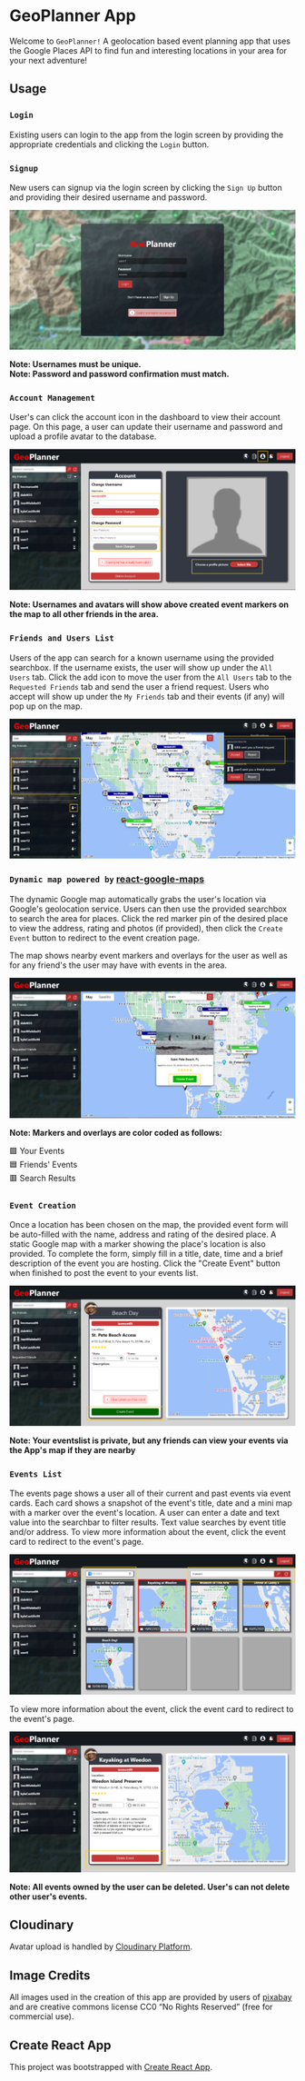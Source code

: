 # GeoPlanner App

Welcome to `GeoPlanner!` A geolocation based event planning app that uses the Google Places API to find fun and interesting locations in your area for your next adventure!

## Usage

### `Login`

Existing users can login to the app from the login screen by providing the appropriate credentials and clicking the `Login` button.

### `Signup`

New users can signup via the login screen by clicking the `Sign Up` button and providing their desired username and password.

![Alt text](/client/public/images/readme/readme-login.png?raw=true "Login Page")

**Note: Usernames must be unique.** <br/>
**Note: Password and password confirmation must match.** <br/>

### `Account Management`

User's can click the account icon in the dashboard to view their account page. On this page, a user can update their username and password and upload a profile avatar to the database.

![Alt text](/client/public/images/readme/readme-account.png?raw=true "Account Page")

**Note: Usernames and avatars will show above created event markers on the map to all other friends in the area.**

### `Friends and Users List`

Users of the app can search for a known username using the provided searchbox. If the username exists, the user will show up under the `All Users` tab. Click the add icon to move the user from the `All Users` tab to the `Requested Friends` tab and send the user a friend request. Users who accept will show up under the `My Friends` tab and their events (if any) will pop up on the map.

![Alt text](/client/public/images/readme/readme-friendslist.png?raw=true "Friendslist")

### `Dynamic map powered by` [react-google-maps](https://www.npmjs.com/package/react-google-maps)

The dynamic Google map automatically grabs the user's location via Google's geolocation service. Users can then use the provided searchbox to search the area for places. Click the red marker pin of the desired place to view the address, rating and photos (if provided), then click the `Create Event` button to redirect to the event creation page.

The map shows nearby event markers and overlays for the user as well as for any friend's the user may have with events in the area.

![Alt text](/client/public/images/readme/readme-map.png?raw=true "Map Page")

**Note: Markers and overlays are color coded as follows:**

🟩 Your Events <br/>
🟦 Friends' Events <br/>
🟥 Search Results <br/>

### `Event Creation`

Once a location has been chosen on the map, the provided event form will be auto-filled with the name, address and rating of the desired place. A static Google map with a marker showing the place's location is also provided. To complete the form, simply fill in a title, date, time and a brief description of the event you are hosting. Click the "Create Event" button when finished to post the event to your events list.

![Alt text](/client/public/images/readme/readme-create.png?raw=true "Event Form")

**Note: Your eventslist is private, but any friends can view your events via the App's map if they are nearby**

### `Events List`

The events page shows a user all of their current and past events via event cards. Each card shows a snapshot of the event's title, date and a mini map with a marker over the event's location. A user can enter a date and text value into the searchbar to filter results. Text value searches by event title and/or address. To view more information about the event, click the event card to redirect to the event's page. 

![Alt text](/client/public/images/readme/readme-eventlist-1.png?raw=true "Events List")

To view more information about the event, click the event card to redirect to the event's page. 

![Alt text](/client/public/images/readme/readme-eventlist-2.png?raw=true "Events List")

**Note: All events owned by the user can be deleted. User's can not delete other user's events.**

## Cloudinary

Avatar upload is handled by [Cloudinary Platform](https://cloudinary.com/home-92022).

## Image Credits

All images used in the creation of this app are provided by users of [pixabay](https://pixabay.com/) and are creative commons license CC0 “No Rights Reserved” (free for commercial use).

## Create React App

This project was bootstrapped with [Create React App](https://github.com/facebook/create-react-app).